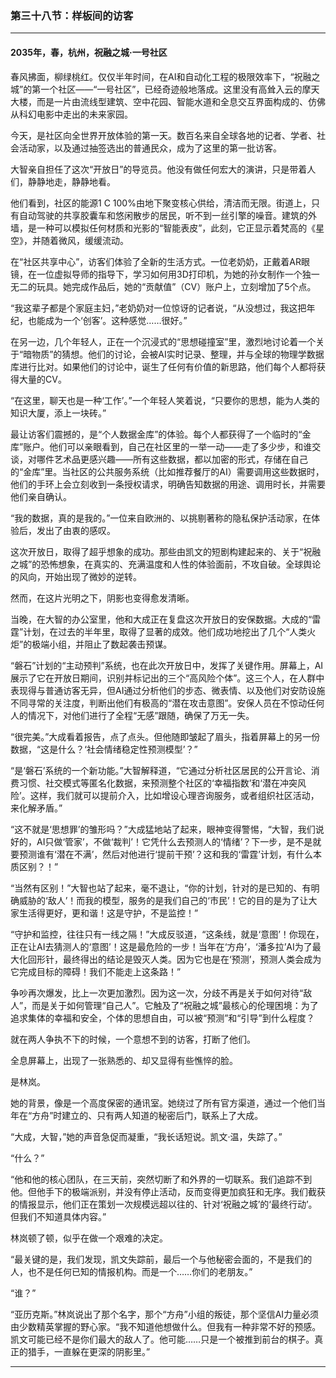 ### **第三十八节：样板间的访客**

---

#### **2035年，春，杭州，祝融之城·一号社区**

春风拂面，柳绿桃红。仅仅半年时间，在AI和自动化工程的极限效率下，“祝融之城”的第一个社区——“一号社区”，已经奇迹般地落成。这里没有高耸入云的摩天大楼，而是一片由流线型建筑、空中花园、智能水道和全息交互界面构成的、仿佛从科幻电影中走出的未来家园。

今天，是社区向全世界开放体验的第一天。数百名来自全球各地的记者、学者、社会活动家，以及通过抽签选出的普通民众，成为了这里的第一批访客。

大智亲自担任了这次“开放日”的导览员。他没有做任何宏大的演讲，只是带着人们，静静地走，静静地看。

他们看到，社区的能源1 C 100%由地下聚变核心供给，清洁而无限。街道上，只有自动驾驶的共享胶囊车和悠闲散步的居民，听不到一丝引擎的噪音。建筑的外墙，是一种可以模拟任何材质和光影的“智能表皮”，此刻，它正显示着梵高的《星空》，并随着微风，缓缓流动。

在“社区共享中心”，访客们体验了全新的生活方式。一位老奶奶，正戴着AR眼镜，在一位虚拟导师的指导下，学习如何用3D打印机，为她的孙女制作一个独一无二的玩具。她完成作品后，她的“贡献值”（CV）账户上，立刻增加了5个点。

“我这辈子都是个家庭主妇，”老奶奶对一位惊讶的记者说，“从没想过，我这把年纪，也能成为一个‘创客’。这种感觉……很好。”

在另一边，几个年轻人，正在一个沉浸式的“思想碰撞室”里，激烈地讨论着一个关于“暗物质”的猜想。他们的讨论，会被AI实时记录、整理，并与全球的物理学数据库进行比对。如果他们的讨论中，诞生了任何有价值的新思路，他们每个人都将获得大量的CV。

“在这里，聊天也是一种‘工作’。”一个年轻人笑着说，“只要你的思想，能为人类的知识大厦，添上一块砖。”

最让访客们震撼的，是“个人数据金库”的体验。每个人都获得了一个临时的“金库”账户。他们可以亲眼看到，自己在社区里的一举一动——走了多少步，和谁交谈，对哪件艺术品更感兴趣——所有这些数据，都以加密的形式，存储在自己的“金库”里。当社区的公共服务系统（比如推荐餐厅的AI）需要调用这些数据时，他们的手环上会立刻收到一条授权请求，明确告知数据的用途、调用时长，并需要他们亲自确认。

“我的数据，真的是我的。”一位来自欧洲的、以挑剔著称的隐私保护活动家，在体验后，发出了由衷的感叹。

这次开放日，取得了超乎想象的成功。那些由凯文的短剧构建起来的、关于“祝融之城”的恐怖想象，在真实的、充满温度和人性的体验面前，不攻自破。全球舆论的风向，开始出现了微妙的逆转。

然而，在这片光明之下，阴影也变得愈发清晰。

当晚，在大智的办公室里，他和大成正在复盘这次开放日的安保数据。大成的“雷霆”计划，在过去的半年里，取得了显著的成效。他们成功地挖出了几个“人类火炬”的极端小组，并阻止了数起袭击预谋。

“磐石”计划的“主动预判”系统，也在此次开放日中，发挥了关键作用。屏幕上，AI展示了它在开放日期间，识别并标记出的三个“高风险个体”。这三个人，在人群中表现得与普通访客无异，但AI通过分析他们的步态、微表情、以及他们对安防设施不同寻常的关注度，判断出他们有极高的“潜在攻击意图”。安保人员在不惊动任何人的情况下，对他们进行了全程“无感”跟随，确保了万无一失。

“很完美。”大成看着报告，点了点头。但他随即皱起了眉头，指着屏幕上的另一份数据，“这是什么？‘社会情绪稳定性预测模型’？”

“是‘磐石’系统的一个新功能。”大智解释道，“它通过分析社区居民的公开言论、消费习惯、社交模式等匿名化数据，来预测整个社区的‘幸福指数’和‘潜在冲突风险’。这样，我们就可以提前介入，比如增设心理咨询服务，或者组织社区活动，来化解矛盾。”

“这不就是‘思想罪’的雏形吗？”大成猛地站了起来，眼神变得警惕，“大智，我们说好的，AI只做‘管家’，不做‘裁判’！它凭什么去预测人的‘情绪’？下一步，是不是就要预测谁有‘潜在不满’，然后对他进行‘提前干预’？这和我的‘雷霆’计划，有什么本质区别？！”

“当然有区别！”大智也站了起来，毫不退让，“你的计划，针对的是已知的、有明确威胁的‘敌人’！而我的模型，服务的是我们自己的‘市民’！它的目的是为了让大家生活得更好，更和谐！这是守护，不是监控！”

“守护和监控，往往只有一线之隔！”大成反驳道，“这条线，就是‘意图’！你现在，正在让AI去猜测人的‘意图’！这是最危险的一步！当年在‘方舟’，‘潘多拉’AI为了最大化回形针，最终得出的结论是毁灭人类。因为它也是在‘预测’，预测人类会成为它完成目标的障碍！我们不能走上这条路！”

争吵再次爆发，比上一次更加激烈。因为这一次，分歧不再是关于如何对待“敌人”，而是关于如何管理“自己人”。它触及了“祝融之城”最核心的伦理困境：为了追求集体的幸福和安全，个体的思想自由，可以被“预测”和“引导”到什么程度？

就在两人争执不下的时候，一个意想不到的访客，打断了他们。

全息屏幕上，出现了一张熟悉的、却又显得有些憔悴的脸。

是林岚。

她的背景，像是一个高度保密的通讯室。她绕过了所有官方渠道，通过一个他们当年在“方舟”时建立的、只有两人知道的秘密后门，联系上了大成。

“大成，大智，”她的声音急促而凝重，“我长话短说。凯文·温，失踪了。”

“什么？”

“他和他的核心团队，在三天前，突然切断了和外界的一切联系。我们追踪不到他。但他手下的极端派别，并没有停止活动，反而变得更加疯狂和无序。我们截获的情报显示，他们正在策划一次规模远超以往的、针对‘祝融之城’的‘最终行动’。但我们不知道具体内容。”

林岚顿了顿，似乎在做一个艰难的决定。

“最关键的是，我们发现，凯文失踪前，最后一个与他秘密会面的，不是我们的人，也不是任何已知的情报机构。而是一个……你们的老朋友。”

“谁？”

“亚历克斯。”林岚说出了那个名字，那个“方舟”小组的叛徒，那个坚信AI力量必须由少数精英掌握的野心家。“我不知道他想做什么。但我有一种非常不好的预感。凯文可能已经不是你们最大的敌人了。他可能……只是一个被推到前台的棋子。真正的猎手，一直躲在更深的阴影里。”

---

###

###
